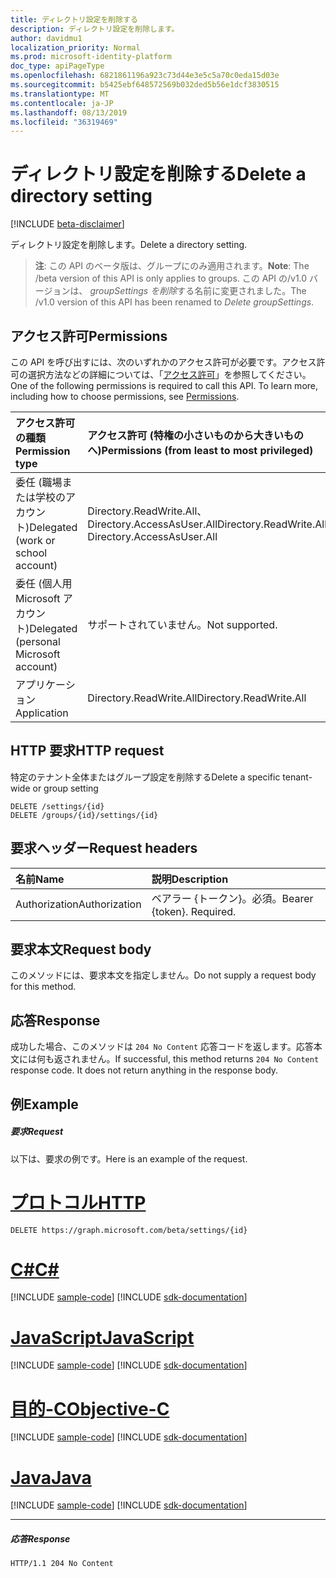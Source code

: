 ```yaml
---
title: ディレクトリ設定を削除する
description: ディレクトリ設定を削除します。
author: davidmu1
localization_priority: Normal
ms.prod: microsoft-identity-platform
doc_type: apiPageType
ms.openlocfilehash: 6821861196a923c73d44e3e5c5a70c0eda15d03e
ms.sourcegitcommit: b5425ebf648572569b032ded5b56e1dcf3830515
ms.translationtype: MT
ms.contentlocale: ja-JP
ms.lasthandoff: 08/13/2019
ms.locfileid: "36319469"
---
```

# <a name="delete-a-directory-setting"></a><span data-ttu-id="c942b-103">ディレクトリ設定を削除する</span><span class="sxs-lookup"><span data-stu-id="c942b-103">Delete a directory setting</span></span>

[!INCLUDE [beta-disclaimer](../../includes/beta-disclaimer.md)]

<span data-ttu-id="c942b-104">ディレクトリ設定を削除します。</span><span class="sxs-lookup"><span data-stu-id="c942b-104">Delete a directory setting.</span></span>

> <span data-ttu-id="c942b-105">**注**: この API のベータ版は、グループにのみ適用されます。</span><span class="sxs-lookup"><span data-stu-id="c942b-105">**Note**: The /beta version of this API is only applies to groups.</span></span> <span data-ttu-id="c942b-106">この API の/v1.0 バージョンは、 *groupSettings を削除*する名前に変更されました。</span><span class="sxs-lookup"><span data-stu-id="c942b-106">The /v1.0 version of this API has been renamed to *Delete groupSettings*.</span></span>

## <a name="permissions"></a><span data-ttu-id="c942b-107">アクセス許可</span><span class="sxs-lookup"><span data-stu-id="c942b-107">Permissions</span></span>
<span data-ttu-id="c942b-p102">この API を呼び出すには、次のいずれかのアクセス許可が必要です。アクセス許可の選択方法などの詳細については、「[アクセス許可](/graph/permissions-reference)」を参照してください。</span><span class="sxs-lookup"><span data-stu-id="c942b-p102">One of the following permissions is required to call this API. To learn more, including how to choose permissions, see [Permissions](/graph/permissions-reference).</span></span>

|<span data-ttu-id="c942b-110">アクセス許可の種類</span><span class="sxs-lookup"><span data-stu-id="c942b-110">Permission type</span></span>      | <span data-ttu-id="c942b-111">アクセス許可 (特権の小さいものから大きいものへ)</span><span class="sxs-lookup"><span data-stu-id="c942b-111">Permissions (from least to most privileged)</span></span>              |
|:--------------------|:---------------------------------------------------------|
|<span data-ttu-id="c942b-112">委任 (職場または学校のアカウント)</span><span class="sxs-lookup"><span data-stu-id="c942b-112">Delegated (work or school account)</span></span> | <span data-ttu-id="c942b-113">Directory.ReadWrite.All、Directory.AccessAsUser.All</span><span class="sxs-lookup"><span data-stu-id="c942b-113">Directory.ReadWrite.All, Directory.AccessAsUser.All</span></span>    |
|<span data-ttu-id="c942b-114">委任 (個人用 Microsoft アカウント)</span><span class="sxs-lookup"><span data-stu-id="c942b-114">Delegated (personal Microsoft account)</span></span> | <span data-ttu-id="c942b-115">サポートされていません。</span><span class="sxs-lookup"><span data-stu-id="c942b-115">Not supported.</span></span>    |
|<span data-ttu-id="c942b-116">アプリケーション</span><span class="sxs-lookup"><span data-stu-id="c942b-116">Application</span></span> | <span data-ttu-id="c942b-117">Directory.ReadWrite.All</span><span class="sxs-lookup"><span data-stu-id="c942b-117">Directory.ReadWrite.All</span></span> |

## <a name="http-request"></a><span data-ttu-id="c942b-118">HTTP 要求</span><span class="sxs-lookup"><span data-stu-id="c942b-118">HTTP request</span></span>
<!-- { "blockType": "ignored" } -->
<span data-ttu-id="c942b-119">特定のテナント全体またはグループ設定を削除する</span><span class="sxs-lookup"><span data-stu-id="c942b-119">Delete a specific tenant-wide or group setting</span></span>
```http
DELETE /settings/{id}
DELETE /groups/{id}/settings/{id}

```
## <a name="request-headers"></a><span data-ttu-id="c942b-120">要求ヘッダー</span><span class="sxs-lookup"><span data-stu-id="c942b-120">Request headers</span></span>
| <span data-ttu-id="c942b-121">名前</span><span class="sxs-lookup"><span data-stu-id="c942b-121">Name</span></span>       | <span data-ttu-id="c942b-122">説明</span><span class="sxs-lookup"><span data-stu-id="c942b-122">Description</span></span>|
|:---------------|:----------|
| <span data-ttu-id="c942b-123">Authorization</span><span class="sxs-lookup"><span data-stu-id="c942b-123">Authorization</span></span>  | <span data-ttu-id="c942b-p103">ベアラー {トークン}。必須。</span><span class="sxs-lookup"><span data-stu-id="c942b-p103">Bearer {token}. Required.</span></span> |

## <a name="request-body"></a><span data-ttu-id="c942b-126">要求本文</span><span class="sxs-lookup"><span data-stu-id="c942b-126">Request body</span></span>
<span data-ttu-id="c942b-127">このメソッドには、要求本文を指定しません。</span><span class="sxs-lookup"><span data-stu-id="c942b-127">Do not supply a request body for this method.</span></span>

## <a name="response"></a><span data-ttu-id="c942b-128">応答</span><span class="sxs-lookup"><span data-stu-id="c942b-128">Response</span></span>

<span data-ttu-id="c942b-p104">成功した場合、このメソッドは `204 No Content` 応答コードを返します。応答本文には何も返されません。</span><span class="sxs-lookup"><span data-stu-id="c942b-p104">If successful, this method returns `204 No Content` response code. It does not return anything in the response body.</span></span>

## <a name="example"></a><span data-ttu-id="c942b-131">例</span><span class="sxs-lookup"><span data-stu-id="c942b-131">Example</span></span>
##### <a name="request"></a><span data-ttu-id="c942b-132">要求</span><span class="sxs-lookup"><span data-stu-id="c942b-132">Request</span></span>
<span data-ttu-id="c942b-133">以下は、要求の例です。</span><span class="sxs-lookup"><span data-stu-id="c942b-133">Here is an example of the request.</span></span>

# <a name="httptabhttp"></a>[<span data-ttu-id="c942b-134">プロトコル</span><span class="sxs-lookup"><span data-stu-id="c942b-134">HTTP</span></span>](#tab/http)
<!-- {
  "blockType": "request",
  "name": "delete_directorysetting"
}-->
```http
DELETE https://graph.microsoft.com/beta/settings/{id}
```
# <a name="ctabcsharp"></a>[<span data-ttu-id="c942b-135">C#</span><span class="sxs-lookup"><span data-stu-id="c942b-135">C#</span></span>](#tab/csharp)
[!INCLUDE [sample-code](../includes/snippets/csharp/delete-directorysetting-csharp-snippets.md)]
[!INCLUDE [sdk-documentation](../includes/snippets/snippets-sdk-documentation-link.md)]

# <a name="javascripttabjavascript"></a>[<span data-ttu-id="c942b-136">JavaScript</span><span class="sxs-lookup"><span data-stu-id="c942b-136">JavaScript</span></span>](#tab/javascript)
[!INCLUDE [sample-code](../includes/snippets/javascript/delete-directorysetting-javascript-snippets.md)]
[!INCLUDE [sdk-documentation](../includes/snippets/snippets-sdk-documentation-link.md)]

# <a name="objective-ctabobjc"></a>[<span data-ttu-id="c942b-137">目的-C</span><span class="sxs-lookup"><span data-stu-id="c942b-137">Objective-C</span></span>](#tab/objc)
[!INCLUDE [sample-code](../includes/snippets/objc/delete-directorysetting-objc-snippets.md)]
[!INCLUDE [sdk-documentation](../includes/snippets/snippets-sdk-documentation-link.md)]

# <a name="javatabjava"></a>[<span data-ttu-id="c942b-138">Java</span><span class="sxs-lookup"><span data-stu-id="c942b-138">Java</span></span>](#tab/java)
[!INCLUDE [sample-code](../includes/snippets/java/delete-directorysetting-java-snippets.md)]
[!INCLUDE [sdk-documentation](../includes/snippets/snippets-sdk-documentation-link.md)]

---

##### <a name="response"></a><span data-ttu-id="c942b-139">応答</span><span class="sxs-lookup"><span data-stu-id="c942b-139">Response</span></span>
<!-- {
  "blockType": "response",
  "truncated": true
} -->
```http
HTTP/1.1 204 No Content
```

<!-- uuid: 8fcb5dbc-d5aa-4681-8e31-b001d5168d79
2015-10-25 14:57:30 UTC -->
<!--
{
  "type": "#page.annotation",
  "description": "Delete directorySetting",
  "keywords": "",
  "section": "documentation",
  "tocPath": "",
  "suppressions": [
  ]
}
-->
